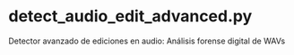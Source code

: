 # detect_audio_edit_advanced.py
Detector avanzado de ediciones en audio: Análisis forense digital de WAVs
